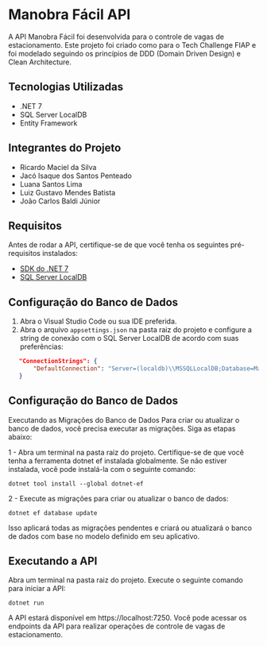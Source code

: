 # Manobra Fácil API

A API Manobra Fácil foi desenvolvida para o controle de vagas de estacionamento. Este projeto foi criado como para o Tech Challenge FIAP e foi modelado seguindo os princípios de DDD (Domain Driven Design) e Clean Architecture.

## Tecnologias Utilizadas

- .NET 7
- SQL Server LocalDB
- Entity Framework


## Integrantes do Projeto

- Ricardo Maciel da Silva
- Jacó Isaque dos Santos Penteado
- Luana Santos Lima
- Luiz Gustavo Mendes Batista
- João Carlos Baldi Júnior

## Requisitos

Antes de rodar a API, certifique-se de que você tenha os seguintes pré-requisitos instalados:

- [SDK do .NET 7](https://dotnet.microsoft.com/download/dotnet/7.0)
- [SQL Server LocalDB](https://docs.microsoft.com/en-us/sql/database-engine/configure-windows/sql-server-express-localdb)

## Configuração do Banco de Dados

1. Abra o Visual Studio Code ou sua IDE preferida.
2. Abra o arquivo `appsettings.json` na pasta raiz do projeto e configure a string de conexão com o SQL Server LocalDB de acordo com suas preferências:

```json
   "ConnectionStrings": {
       "DefaultConnection": "Server=(localdb)\\MSSQLLocalDB;Database=ManobraFacilDb;Trusted_Connection=True;"
   }  
```

## Configuração do Banco de Dados
Executando as Migrações do Banco de Dados
Para criar ou atualizar o banco de dados, você precisa executar as migrações. Siga as etapas abaixo:

1 - Abra um terminal na pasta raiz do projeto.
Certifique-se de que você tenha a ferramenta dotnet ef instalada globalmente. Se não estiver instalada, você pode instalá-la com o seguinte comando:

```
dotnet tool install --global dotnet-ef
```

2 - Execute as migrações para criar ou atualizar o banco de dados:

```
dotnet ef database update
```

Isso aplicará todas as migrações pendentes e criará ou atualizará o banco de dados com base no modelo definido em seu aplicativo.

## Executando a API
Abra um terminal na pasta raiz do projeto. Execute o seguinte comando para iniciar a API:

```
dotnet run
```

A API estará disponível em https://localhost:7250. Você pode acessar os endpoints da API para realizar operações de controle de vagas de estacionamento.
